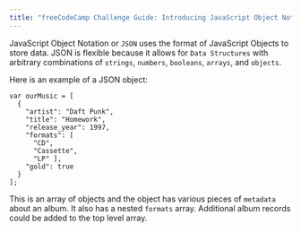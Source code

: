 ```yaml
---
title: "freeCodeCamp Challenge Guide: Introducing JavaScript Object Notation JSON"
---
```


JavaScript Object Notation or `JSON` uses the format of JavaScript Objects to store data. JSON is flexible because it allows for `Data Structures` with arbitrary combinations of `strings`, `numbers`, `booleans`, `arrays`, and `objects`.

Here is an example of a JSON object:

    var ourMusic = [
      {
        "artist": "Daft Punk",
        "title": "Homework",
        "release_year": 1997,
        "formats": [ 
          "CD", 
          "Cassette", 
          "LP" ],
        "gold": true
      }
    ];

This is an array of objects and the object has various pieces of `metadata` about an album. It also has a nested `formats` array. Additional album records could be added to the top level array.

